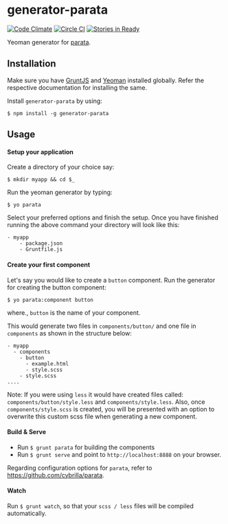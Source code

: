 # generator-parata

[![Code Climate](https://codeclimate.com/github/cybrilla/generator-parata/badges/gpa.svg)](https://codeclimate.com/github/cybrilla/generator-parata)
[![Circle CI](https://circleci.com/gh/cybrilla/generator-parata.svg?style=svg)](https://circleci.com/gh/cybrilla/generator-parata)
[![Stories in Ready](https://badge.waffle.io/cybrilla/generator-parata.png?label=ready&title=Ready)](https://waffle.io/cybrilla/generator-parata)

Yeoman generator for [parata](https://github.com/cybrilla/parata).

## Installation
Make sure you have [GruntJS](http://gruntjs.com) and [Yeoman](http://yeoman.io/) installed globally. Refer the respective documentation for installing the same.

Install `generator-parata` by using:

`$ npm install -g generator-parata`

## Usage

#### Setup your application
Create a directory of your choice say:

`$ mkdir myapp && cd $_`

Run the yeoman generator by typing:

`$ yo parata`

Select your preferred options and finish the setup. Once you have finished running the above command your directory will look like this:
```
- myapp
    - package.json
    - Gruntfile.js
```

#### Create your first component

Let's say you would like to create a `button` component. Run the generator for creating the button component:

`$ yo parata:component button`

where., `button` is the name of your component.

This would generate two files in `components/button/` and one file in `components` as shown in the structure below:
```
- myapp
  - components
    - button
      - example.html
      - style.scss
    - style.scss
....
```

Note: If you were using `less` it would have created files called: `components/button/style.less` and `components/style.less`. Also, once `components/style.scss` is created, you will be presented with an option to overwrite this custom scss file when generating a new component.

#### Build & Serve

- Run `$ grunt parata` for building the components
- Run `$ grunt serve` and point to `http://localhost:8888` on your browser.

Regarding configuration options for `parata`, refer to https://github.com/cybrilla/parata.

#### Watch

Run `$ grunt watch`, so that your `scss / less` files will be compiled automatically.


